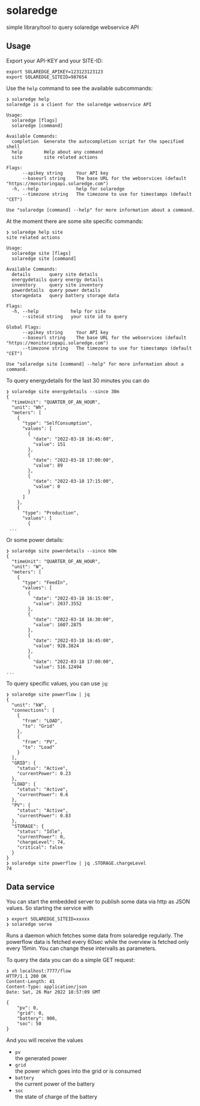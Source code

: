 # solaredge

simple library/tool to query solaredge webservice API

## Usage

Export your API-KEY and your SITE-ID:
~~~
export SOLAREDGE_APIKEY=123123123123
export SOLAREDGE_SITEID=987654
~~~

Use the `help` command to see the available subcommands:

~~~
❯ solaredge help
solaredge is a client for the solaredge webservice API

Usage:
  solaredge [flags]
  solaredge [command]

Available Commands:
  completion  Generate the autocompletion script for the specified shell
  help        Help about any command
  site        site related actions

Flags:
      --apikey string     Your API key
      --baseurl string    The base URL for the webservices (default "https://monitoringapi.solaredge.com")
  -h, --help              help for solaredge
      --timezone string   The timezone to use for timestamps (default "CET")

Use "solaredge [command] --help" for more information about a command.
~~~

At the moment there are some site specific commands:

~~~
❯ solaredge help site
site related actions

Usage:
  solaredge site [flags]
  solaredge site [command]

Available Commands:
  details       query site details
  energydetails query energy details
  inventory     query site inventory
  powerdetails  query power details
  storagedata   query battery storage data

Flags:
  -h, --help            help for site
      --siteid string   your site id to query

Global Flags:
      --apikey string     Your API key
      --baseurl string    The base URL for the webservices (default "https://monitoringapi.solaredge.com")
      --timezone string   The timezone to use for timestamps (default "CET")

Use "solaredge site [command] --help" for more information about a command.
~~~

To query energydetails for the last 30 minutes you can do

~~~
❯ solaredge site energydetails --since 30m
{
  "timeUnit": "QUARTER_OF_AN_HOUR",
  "unit": "Wh",
  "meters": [
    {
      "type": "SelfConsumption",
      "values": [
        {
          "date": "2022-03-18 16:45:00",
          "value": 151
        },
        {
          "date": "2022-03-18 17:00:00",
          "value": 89
        },
        {
          "date": "2022-03-18 17:15:00",
          "value": 0
        }
      ]
    },
    {
      "type": "Production",
      "values": [
        {
 ...
~~~

Or some power details:

~~~
❯ solaredge site powerdetails --since 60m
{
  "timeUnit": "QUARTER_OF_AN_HOUR",
  "unit": "W",
  "meters": [
    {
      "type": "FeedIn",
      "values": [
        {
          "date": "2022-03-18 16:15:00",
          "value": 2037.3552
        },
        {
          "date": "2022-03-18 16:30:00",
          "value": 1607.2875
        },
        {
          "date": "2022-03-18 16:45:00",
          "value": 928.3824
        },
        {
          "date": "2022-03-18 17:00:00",
          "value": 516.12494
...
~~~

To query specific values, you can use `jq`:
~~~
❯ solaredge site powerflow | jq
{
  "unit": "kW",
  "connections": [
    {
      "from": "LOAD",
      "to": "Grid"
    },
    {
      "from": "PV",
      "to": "Load"
    }
  ],
  "GRID": {
    "status": "Active",
    "currentPower": 0.23
  },
  "LOAD": {
    "status": "Active",
    "currentPower": 0.6
  },
  "PV": {
    "status": "Active",
    "currentPower": 0.83
  },
  "STORAGE": {
    "status": "Idle",
    "currentPower": 0,
    "chargeLevel": 74,
    "critical": false
  }
}
❯ solaredge site powerflow | jq .STORAGE.chargeLevel
74
~~~

## Data service

You can start the embedded server to publish some data via http as JSON values.
So starting the service with
~~~
❯ export SOLAREDGE_SITEID=xxxxx
❯ solaredge serve
~~~
Runs a daemon which fetches some data from solaredge regularly. The powerflow
data is fetched every 60sec while the overview is fetched only every 15min. You
can change these intervalls as parameters.

To query the data you can do a simple GET request:
~~~
❯ xh localhost:7777/flow
HTTP/1.1 200 OK
Content-Length: 41
Content-Type: application/json
Date: Sat, 26 Mar 2022 18:57:09 GMT

{
    "pv": 0,
    "grid": 0,
    "battery": 900,
    "soc": 50
}
~~~

And you will receive the values

 - `pv`<br>
   the generated power
 - `grid`<br>
   the power which goes into the grid or is consumed
 - `battery`<br>
   the current power of the battery
 - `soc`<br>
   the state of charge of the battery